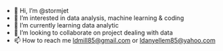 - 👋 Hi, I’m @stormjet
- 👀 I’m interested in data analysis, machine learning & coding
- 🌱 I’m currently learning data analytic
- 💞️ I’m looking to collaborate on project dealing with data 
- 📫 How to reach me ldmill85@gmail.com or ldanyellem85@yahoo.com

<!---
stormjet/stormjet is a ✨ special ✨ repository because its `README.md` (this file) appears on your GitHub profile.
You can click the Preview link to take a look at your changes.
--->
